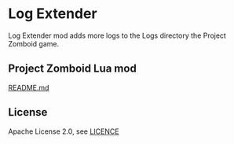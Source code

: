 # Log Extender
Log Extender mod adds more logs to the Logs directory the Project Zomboid game. 

## Project Zomboid Lua mod
[README.md](workshop/Contents/mods/LogExtender/README.md)

## License
Apache License 2.0, see [LICENCE](LICENSE)
